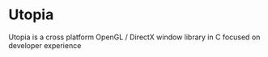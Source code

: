 # Utopia
Utopia is a cross platform OpenGL / DirectX window library in C focused on developer experience
